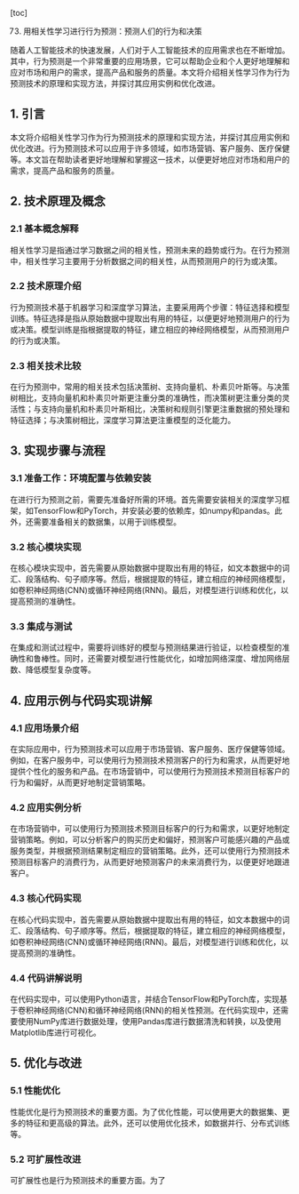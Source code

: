
[toc]                    
                
                
73. 用相关性学习进行行为预测：预测人们的行为和决策

随着人工智能技术的快速发展，人们对于人工智能技术的应用需求也在不断增加。其中，行为预测是一个非常重要的应用场景，它可以帮助企业和个人更好地理解和应对市场和用户的需求，提高产品和服务的质量。本文将介绍相关性学习作为行为预测技术的原理和实现方法，并探讨其应用实例和优化改进。

## 1. 引言

本文将介绍相关性学习作为行为预测技术的原理和实现方法，并探讨其应用实例和优化改进。行为预测技术可以应用于许多领域，如市场营销、客户服务、医疗保健等。本文旨在帮助读者更好地理解和掌握这一技术，以便更好地应对市场和用户的需求，提高产品和服务的质量。

## 2. 技术原理及概念

### 2.1 基本概念解释

相关性学习是指通过学习数据之间的相关性，预测未来的趋势或行为。在行为预测中，相关性学习主要用于分析数据之间的相关性，从而预测用户的行为或决策。

### 2.2 技术原理介绍

行为预测技术基于机器学习和深度学习算法，主要采用两个步骤：特征选择和模型训练。特征选择是指从原始数据中提取出有用的特征，以便更好地预测用户的行为或决策。模型训练是指根据提取的特征，建立相应的神经网络模型，从而预测用户的行为或决策。

### 2.3 相关技术比较

在行为预测中，常用的相关技术包括决策树、支持向量机、朴素贝叶斯等。与决策树相比，支持向量机和朴素贝叶斯更注重分类的准确性，而决策树更注重分类的灵活性；与支持向量机和朴素贝叶斯相比，决策树和规则引擎更注重数据的预处理和特征选择；与决策树相比，深度学习算法更注重模型的泛化能力。

## 3. 实现步骤与流程

### 3.1 准备工作：环境配置与依赖安装

在进行行为预测之前，需要先准备好所需的环境。首先需要安装相关的深度学习框架，如TensorFlow和PyTorch，并安装必要的依赖库，如numpy和pandas。此外，还需要准备相关的数据集，以用于训练模型。

### 3.2 核心模块实现

在核心模块实现中，首先需要从原始数据中提取出有用的特征，如文本数据中的词汇、段落结构、句子顺序等。然后，根据提取的特征，建立相应的神经网络模型，如卷积神经网络(CNN)或循环神经网络(RNN)。最后，对模型进行训练和优化，以提高预测的准确性。

### 3.3 集成与测试

在集成和测试过程中，需要将训练好的模型与预测结果进行验证，以检查模型的准确性和鲁棒性。同时，还需要对模型进行性能优化，如增加网络深度、增加网络层数、降低模型复杂度等。

## 4. 应用示例与代码实现讲解

### 4.1 应用场景介绍

在实际应用中，行为预测技术可以应用于市场营销、客户服务、医疗保健等领域。例如，在客户服务中，可以使用行为预测技术预测客户的行为和需求，从而更好地提供个性化的服务和产品。在市场营销中，可以使用行为预测技术预测目标客户的行为和偏好，从而更好地制定营销策略。

### 4.2 应用实例分析

在市场营销中，可以使用行为预测技术预测目标客户的行为和需求，以更好地制定营销策略。例如，可以分析客户的购买历史和偏好，预测客户可能感兴趣的产品或服务类型，并根据预测结果制定相应的营销策略。此外，还可以使用行为预测技术预测目标客户的消费行为，从而更好地预测客户的未来消费行为，以便更好地跟进客户。

### 4.3 核心代码实现

在核心代码实现中，首先需要从原始数据中提取出有用的特征，如文本数据中的词汇、段落结构、句子顺序等。然后，根据提取的特征，建立相应的神经网络模型，如卷积神经网络(CNN)或循环神经网络(RNN)。最后，对模型进行训练和优化，以提高预测的准确性。

### 4.4 代码讲解说明

在代码实现中，可以使用Python语言，并结合TensorFlow和PyTorch库，实现基于卷积神经网络(CNN)和循环神经网络(RNN)的相关性预测。在代码实现中，还需要使用NumPy库进行数据处理，使用Pandas库进行数据清洗和转换，以及使用Matplotlib库进行可视化。

## 5. 优化与改进

### 5.1 性能优化

性能优化是行为预测技术的重要方面。为了优化性能，可以使用更大的数据集、更多的特征和更高级的算法。此外，还可以使用优化技术，如数据并行、分布式训练等。

### 5.2 可扩展性改进

可扩展性也是行为预测技术的重要方面。为了


